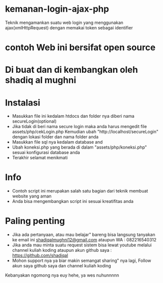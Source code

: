 # kemanan-login-ajax-php
Teknik mengamankan suatu web login yang menggunakan ajax(xmlHttpRequest) dengan memakai token sebagai identifier

# contoh Web ini bersifat open source 
# Di buat dan di kembangkan oleh shadiq al mughni

# Instalasi 

* Masukkan file ini kedalam htdocs dan folder nya diberi nama secureLogin(optional)
* Jika tidak di beri nama secure login maka anda harus mengedit file 
  assets/php/cekLogin.php Kemudian ubah "http://localhost/secureLogin" dengan lokasi
  folder dan nama folder anda
* Masukkan file sql nya kedalam database and
* Ubah koneksi.php yang berada di dalam "assets/php/koneksi.php" sesuai konfigurasi
  database anda
* Terakhir selamat menikmati

# Info 

* Contoh script ini merupakan salah satu bagian dari teknik membuat website yang aman
* Anda bisa mengembangkan script ini sesuai kreatifitas anda

# Paling penting

* Jika ada pertanyaan, atau mau belajar" bareng bisa langsung tanyakan ke email ini
  shadiqalmughni12@gmail.com
  ataupun WA : 082216540312
* Jika anda mau minta suatu request sistem bisa lewat youtube melalui 
  channel kuliah koding ataupun akun github saya : https://github.com/shadiqal
* Mohon support nya ya biar makin semangat sharing" nya lagi, 
  Follow akun saya github saya dan channel kuliah koding

Kebanyakan ngomong nya euy hehe, ya wes nuhunnnnn 
